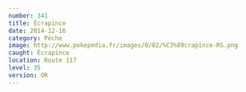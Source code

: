 ```yaml
---
number: 341
title: Écrapince
date: 2014-12-16
category: Pêche
image: http://www.pokepedia.fr/images/0/02/%C3%89crapince-RS.png
caught: Écrapince
location: Route 117
level: 35
version: OR
---
```


